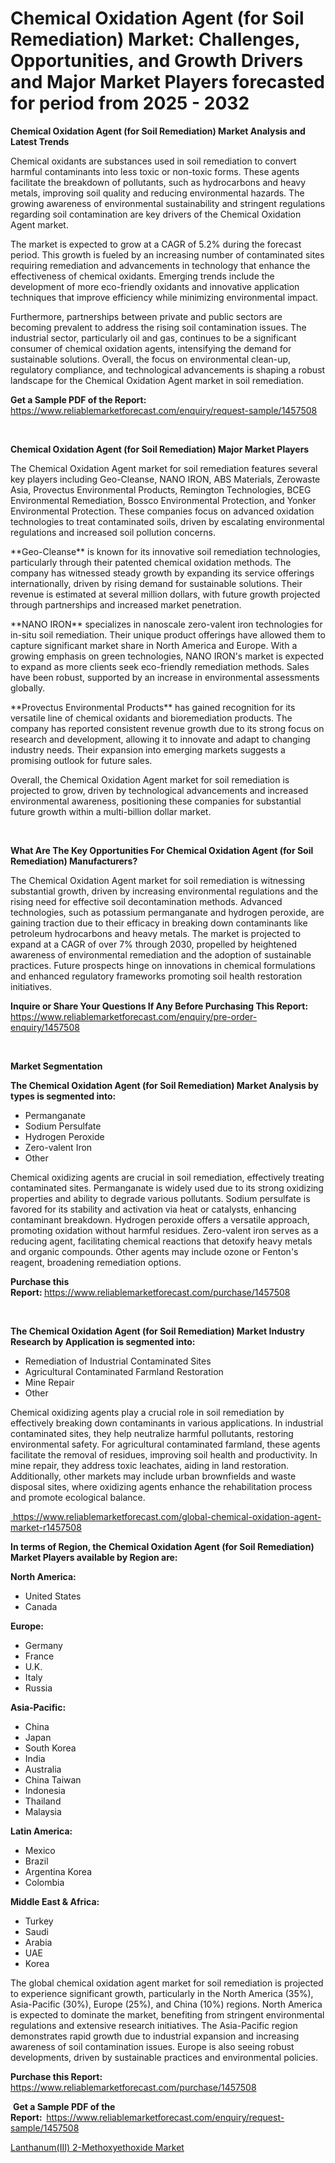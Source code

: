 <p><h1>Chemical Oxidation Agent (for Soil Remediation) Market: Challenges, Opportunities, and Growth Drivers and Major Market Players forecasted for period from 2025 - 2032</h1></p><p><strong>Chemical Oxidation Agent (for Soil Remediation) Market Analysis and Latest Trends</strong></p>
<p><p>Chemical oxidants are substances used in soil remediation to convert harmful contaminants into less toxic or non-toxic forms. These agents facilitate the breakdown of pollutants, such as hydrocarbons and heavy metals, improving soil quality and reducing environmental hazards. The growing awareness of environmental sustainability and stringent regulations regarding soil contamination are key drivers of the Chemical Oxidation Agent market.</p><p>The market is expected to grow at a CAGR of 5.2% during the forecast period. This growth is fueled by an increasing number of contaminated sites requiring remediation and advancements in technology that enhance the effectiveness of chemical oxidants. Emerging trends include the development of more eco-friendly oxidants and innovative application techniques that improve efficiency while minimizing environmental impact.</p><p>Furthermore, partnerships between private and public sectors are becoming prevalent to address the rising soil contamination issues. The industrial sector, particularly oil and gas, continues to be a significant consumer of chemical oxidation agents, intensifying the demand for sustainable solutions. Overall, the focus on environmental clean-up, regulatory compliance, and technological advancements is shaping a robust landscape for the Chemical Oxidation Agent market in soil remediation.</p></p>
<p><strong>Get a Sample PDF of the Report:&nbsp;</strong> <a href="https://www.reliablemarketforecast.com/enquiry/request-sample/1457508?utm_campaign=1134&utm_medium=2&utm_source=Github&utm_content=ia&utm_term=05022025&utm_id=chemical-oxidation-agent-for-soil-remediation">https://www.reliablemarketforecast.com/enquiry/request-sample/1457508</a></p>
<p>&nbsp;</p>
<p><strong>Chemical Oxidation Agent (for Soil Remediation) Major Market Players</strong></p>
<p><p>The Chemical Oxidation Agent market for soil remediation features several key players including Geo-Cleanse, NANO IRON, ABS Materials, Zerowaste Asia, Provectus Environmental Products, Remington Technologies, BCEG Environmental Remediation, Bossco Environmental Protection, and Yonker Environmental Protection. These companies focus on advanced oxidation technologies to treat contaminated soils, driven by escalating environmental regulations and increased soil pollution concerns.</p><p>**Geo-Cleanse** is known for its innovative soil remediation technologies, particularly through their patented chemical oxidation methods. The company has witnessed steady growth by expanding its service offerings internationally, driven by rising demand for sustainable solutions. Their revenue is estimated at several million dollars, with future growth projected through partnerships and increased market penetration.</p><p>**NANO IRON** specializes in nanoscale zero-valent iron technologies for in-situ soil remediation. Their unique product offerings have allowed them to capture significant market share in North America and Europe. With a growing emphasis on green technologies, NANO IRON's market is expected to expand as more clients seek eco-friendly remediation methods. Sales have been robust, supported by an increase in environmental assessments globally.</p><p>**Provectus Environmental Products** has gained recognition for its versatile line of chemical oxidants and bioremediation products. The company has reported consistent revenue growth due to its strong focus on research and development, allowing it to innovate and adapt to changing industry needs. Their expansion into emerging markets suggests a promising outlook for future sales.</p><p>Overall, the Chemical Oxidation Agent market for soil remediation is projected to grow, driven by technological advancements and increased environmental awareness, positioning these companies for substantial future growth within a multi-billion dollar market.</p></p>
<p>&nbsp;</p>
<p><strong>What Are The Key Opportunities For Chemical Oxidation Agent (for Soil Remediation) Manufacturers?</strong></p>
<p><p>The Chemical Oxidation Agent market for soil remediation is witnessing substantial growth, driven by increasing environmental regulations and the rising need for effective soil decontamination methods. Advanced technologies, such as potassium permanganate and hydrogen peroxide, are gaining traction due to their efficacy in breaking down contaminants like petroleum hydrocarbons and heavy metals. The market is projected to expand at a CAGR of over 7% through 2030, propelled by heightened awareness of environmental remediation and the adoption of sustainable practices. Future prospects hinge on innovations in chemical formulations and enhanced regulatory frameworks promoting soil health restoration initiatives.</p></p>
<p><strong>Inquire or Share Your Questions If Any Before Purchasing This Report:</strong> <a href="https://www.reliablemarketforecast.com/enquiry/pre-order-enquiry/1457508?utm_campaign=1134&utm_medium=2&utm_source=Github&utm_content=ia&utm_term=05022025&utm_id=chemical-oxidation-agent-for-soil-remediation">https://www.reliablemarketforecast.com/enquiry/pre-order-enquiry/1457508</a></p>
<p>&nbsp;</p>
<p><strong>Market Segmentation</strong></p>
<p><strong>The Chemical Oxidation Agent (for Soil Remediation) Market Analysis by types is segmented into:</strong></p>
<p><ul><li>Permanganate</li><li>Sodium Persulfate</li><li>Hydrogen Peroxide</li><li>Zero-valent Iron</li><li>Other</li></ul></p>
<p><p>Chemical oxidizing agents are crucial in soil remediation, effectively treating contaminated sites. Permanganate is widely used due to its strong oxidizing properties and ability to degrade various pollutants. Sodium persulfate is favored for its stability and activation via heat or catalysts, enhancing contaminant breakdown. Hydrogen peroxide offers a versatile approach, promoting oxidation without harmful residues. Zero-valent iron serves as a reducing agent, facilitating chemical reactions that detoxify heavy metals and organic compounds. Other agents may include ozone or Fenton's reagent, broadening remediation options.</p></p>
<p><strong>Purchase this Report:&nbsp;</strong><a href="https://www.reliablemarketforecast.com/purchase/1457508?utm_campaign=1134&utm_medium=2&utm_source=Github&utm_content=ia&utm_term=05022025&utm_id=chemical-oxidation-agent-for-soil-remediation">https://www.reliablemarketforecast.com/purchase/1457508</a></p>
<p>&nbsp;</p>
<p><strong>The Chemical Oxidation Agent (for Soil Remediation) Market Industry Research by Application is segmented into:</strong></p>
<p><ul><li>Remediation of Industrial Contaminated Sites</li><li>Agricultural Contaminated Farmland Restoration</li><li>Mine Repair</li><li>Other</li></ul></p>
<p><p>Chemical oxidizing agents play a crucial role in soil remediation by effectively breaking down contaminants in various applications. In industrial contaminated sites, they help neutralize harmful pollutants, restoring environmental safety. For agricultural contaminated farmland, these agents facilitate the removal of residues, improving soil health and productivity. In mine repair, they address toxic leachates, aiding in land restoration. Additionally, other markets may include urban brownfields and waste disposal sites, where oxidizing agents enhance the rehabilitation process and promote ecological balance.</p></p>
<p><a href="https://www.reliablemarketforecast.com/global-chemical-oxidation-agent-market-r1457508?utm_campaign=1134&utm_medium=2&utm_source=Github&utm_content=ia&utm_term=05022025&utm_id=chemical-oxidation-agent-for-soil-remediation">&nbsp;https://www.reliablemarketforecast.com/global-chemical-oxidation-agent-market-r1457508</a></p>
<p><strong>In terms of Region, the Chemical Oxidation Agent (for Soil Remediation) Market Players available by Region are:</strong></p>
<p>
    <p> <strong> North America: </strong>
        <ul>
            <li>United States</li>
            <li>Canada</li>
        </ul>
        </p> 
    <p> <strong> Europe: </strong>
        <ul>
            <li>Germany</li>
            <li>France</li>
            <li>U.K.</li>
            <li>Italy</li>
            <li>Russia</li>
        </ul>
        </p> 
    <p> <strong> Asia-Pacific: </strong>
        <ul>
            <li>China</li>
            <li>Japan</li>
            <li>South Korea</li>
            <li>India</li>
            <li>Australia</li>
            <li>China Taiwan</li>
            <li>Indonesia</li>
            <li>Thailand</li>
            <li>Malaysia</li>
        </ul>
        </p> 
    <p> <strong> Latin America: </strong>
        <ul>
            <li>Mexico</li>
            <li>Brazil</li>
            <li>Argentina Korea</li>
            <li>Colombia</li>
        </ul>
        </p> 
    <p> <strong> Middle East & Africa: </strong>
        <ul>
            <li>Turkey</li>
            <li>Saudi</li>
            <li>Arabia</li>
            <li>UAE</li>
            <li>Korea</li>
        </ul>
    </p>
    </p>
<p><p>The global chemical oxidation agent market for soil remediation is projected to experience significant growth, particularly in the North America (35%), Asia-Pacific (30%), Europe (25%), and China (10%) regions. North America is expected to dominate the market, benefiting from stringent environmental regulations and extensive research initiatives. The Asia-Pacific region demonstrates rapid growth due to industrial expansion and increasing awareness of soil contamination issues. Europe is also seeing robust developments, driven by sustainable practices and environmental policies.</p></p>
<p><strong>Purchase this Report: </strong><a href="https://www.reliablemarketforecast.com/purchase/1457508?utm_campaign=1134&utm_medium=2&utm_source=Github&utm_content=ia&utm_term=05022025&utm_id=chemical-oxidation-agent-for-soil-remediation">https://www.reliablemarketforecast.com/purchase/1457508</a></p>
<p>&nbsp;<strong>Get a Sample PDF of the Report:&nbsp;&nbsp;</strong><a href="https://www.reliablemarketforecast.com/enquiry/request-sample/1457508?utm_campaign=1134&utm_medium=2&utm_source=Github&utm_content=ia&utm_term=05022025&utm_id=chemical-oxidation-agent-for-soil-remediation">https://www.reliablemarketforecast.com/enquiry/request-sample/1457508</a></p>
<p><strong></strong></p>
<p><p><a href="https://github.com/BryceTownsendr/Market-Research-Report-List-7/blob/main/lanthanumiii-2-methoxyethoxide-market.md?utm_campaign=1134&utm_medium=2&utm_source=Github&utm_content=ia&utm_term=05022025&utm_id=chemical-oxidation-agent-for-soil-remediation">Lanthanum(III) 2-Methoxyethoxide Market</a></p></p>